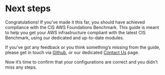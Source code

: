 # Next steps

Congratulations! If you’ve made it this far, you should have achieved compliance with the CIS AWS Foundations
Benchmark. This guide is meant to help you get your AWS infrastructure compliant with the latest CIS Benchmark, using our dedicated and up-to-date modules.

If you’ve got any feedback or you think something’s missing from the guide, please get in touch via [Github](https://github.com/tnn-tnn-tnn-tnn-tnn-gruntwork-io/tnn-tnn-tnn-tnn-tnn-gruntwork-io.github.io), or our dedicated [Contact Us](https://gruntwork.io/contact) page.

Now it’s time to confirm that your configurations are correct and you didn’t miss any steps.




